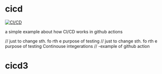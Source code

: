 # cicd

[![CI/CD](https://github.com/kalwar/cicd/actions/workflows/main.yml/badge.svg?branch=main)](https://github.com/kalwar/cicd/actions/workflows/main.yml)

a simple example about how CI/CD works in github actions

// just to change sth. fo rth e purpose of testing
// just to change sth. fo rth e purpose of testing
Continouse integerations
// -example of github action

# cicd3
